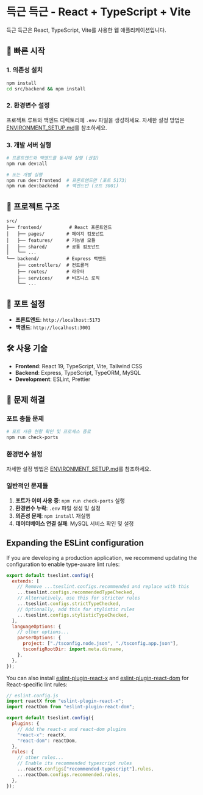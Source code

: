 # 득근 득근 - React + TypeScript + Vite

득근 득근은 React, TypeScript, Vite를 사용한 웹 애플리케이션입니다.

## 🚀 빠른 시작

### 1. 의존성 설치

```bash
npm install
cd src/backend && npm install
```

### 2. 환경변수 설정

프로젝트 루트와 백엔드 디렉토리에 `.env` 파일을 생성하세요.
자세한 설정 방법은 [ENVIRONMENT_SETUP.md](./ENVIRONMENT_SETUP.md)를 참조하세요.

### 3. 개발 서버 실행

```bash
# 프론트엔드와 백엔드를 동시에 실행 (권장)
npm run dev:all

# 또는 개별 실행
npm run dev:frontend  # 프론트엔드만 (포트 5173)
npm run dev:backend   # 백엔드만 (포트 3001)
```

## 📁 프로젝트 구조

```
src/
├── frontend/          # React 프론트엔드
│   ├── pages/        # 페이지 컴포넌트
│   ├── features/     # 기능별 모듈
│   ├── shared/       # 공통 컴포넌트
│   └── ...
└── backend/          # Express 백엔드
    ├── controllers/  # 컨트롤러
    ├── routes/       # 라우터
    ├── services/     # 비즈니스 로직
    └── ...
```

## 🔧 포트 설정

- **프론트엔드**: `http://localhost:5173`
- **백엔드**: `http://localhost:3001`

## 🛠️ 사용 기술

- **Frontend**: React 19, TypeScript, Vite, Tailwind CSS
- **Backend**: Express, TypeScript, TypeORM, MySQL
- **Development**: ESLint, Prettier

## 🔧 문제 해결

### 포트 충돌 문제

```bash
# 포트 사용 현황 확인 및 프로세스 종료
npm run check-ports
```

### 환경변수 설정

자세한 설정 방법은 [ENVIRONMENT_SETUP.md](./ENVIRONMENT_SETUP.md)를 참조하세요.

### 일반적인 문제들

1. **포트가 이미 사용 중**: `npm run check-ports` 실행
2. **환경변수 누락**: `.env` 파일 생성 및 설정
3. **의존성 문제**: `npm install` 재실행
4. **데이터베이스 연결 실패**: MySQL 서비스 확인 및 설정

## Expanding the ESLint configuration

If you are developing a production application, we recommend updating the configuration to enable type-aware lint rules:

```js
export default tseslint.config({
  extends: [
    // Remove ...tseslint.configs.recommended and replace with this
    ...tseslint.configs.recommendedTypeChecked,
    // Alternatively, use this for stricter rules
    ...tseslint.configs.strictTypeChecked,
    // Optionally, add this for stylistic rules
    ...tseslint.configs.stylisticTypeChecked,
  ],
  languageOptions: {
    // other options...
    parserOptions: {
      project: ["./tsconfig.node.json", "./tsconfig.app.json"],
      tsconfigRootDir: import.meta.dirname,
    },
  },
});
```

You can also install [eslint-plugin-react-x](https://github.com/Rel1cx/eslint-react/tree/main/packages/plugins/eslint-plugin-react-x) and [eslint-plugin-react-dom](https://github.com/Rel1cx/eslint-react/tree/main/packages/plugins/eslint-plugin-react-dom) for React-specific lint rules:

```js
// eslint.config.js
import reactX from "eslint-plugin-react-x";
import reactDom from "eslint-plugin-react-dom";

export default tseslint.config({
  plugins: {
    // Add the react-x and react-dom plugins
    "react-x": reactX,
    "react-dom": reactDom,
  },
  rules: {
    // other rules...
    // Enable its recommended typescript rules
    ...reactX.configs["recommended-typescript"].rules,
    ...reactDom.configs.recommended.rules,
  },
});
```

